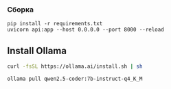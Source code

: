 ### Сборка
``` 
pip install -r requirements.txt
uvicorn api:app --host 0.0.0.0 --port 8000 --reload
```
## Install Ollama
   ```bash
   curl -fsSL https://ollama.ai/install.sh | sh

   ollama pull qwen2.5-coder:7b-instruct-q4_K_M